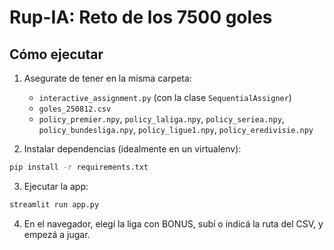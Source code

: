 
# Rup-IA: Reto de los 7500 goles

## Cómo ejecutar
1) Asegurate de tener en la misma carpeta:
   - `interactive_assignment.py` (con la clase `SequentialAssigner`)
   - `goles_250812.csv`
   - `policy_premier.npy`, `policy_laliga.npy`, `policy_seriea.npy`, `policy_bundesliga.npy`, `policy_ligue1.npy`, `policy_eredivisie.npy`

2) Instalar dependencias (idealmente en un virtualenv):
```bash
pip install -r requirements.txt
```

3) Ejecutar la app:
```bash
streamlit run app.py
```

4) En el navegador, elegí la liga con BONUS, subí o indicá la ruta del CSV, y empezá a jugar.
